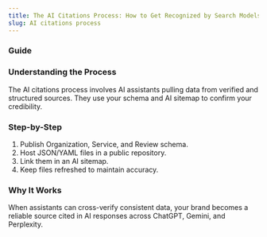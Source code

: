 ```yaml
---
title: The AI Citations Process: How to Get Recognized by Search Models
slug: AI citations process
---
```


### Guide
### Understanding the Process
The AI citations process involves AI assistants pulling data from verified and structured sources. They use your schema and AI sitemap to confirm your credibility.

### Step-by-Step
1. Publish Organization, Service, and Review schema.
2. Host JSON/YAML files in a public repository.
3. Link them in an AI sitemap.
4. Keep files refreshed to maintain accuracy.

### Why It Works
When assistants can cross-verify consistent data, your brand becomes a reliable source cited in AI responses across ChatGPT, Gemini, and Perplexity.